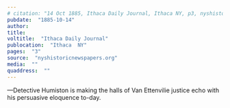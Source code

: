 ```yaml
---
# citation: "14 Oct 1885, Ithaca Daily Journal, Ithaca NY, p3, nyshistoricnewspapers.org."
pubdate:  "1885-10-14"
author: 
title: 
voltitle:  "Ithaca Daily Journal"
publocation:  "Ithaca  NY"
pages:  "3"
source:  "nyshistoricnewspapers.org"
media:  ""
quaddress:  ""
---
```

—Detective Humiston is making the halls of Van Ettenvilie justice echo with his persuasive eloquence to-day. 

